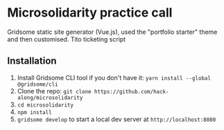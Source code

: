 # Microsolidarity practice call

Gridsome static site generator (Vue.js), used the "portfolio starter" theme and then customised. 
Tito ticketing script

## Installation

1. Install Gridsome CLI tool if you don't have it: `yarn install --global @gridsome/cli`
1. Clone the repo: `git clone https://github.com/hack-along/microsolidarity`
1. `cd microsolidarity`
1. `npm install`
1. `gridsome develop` to start a local dev server at `http://localhost:8080`
